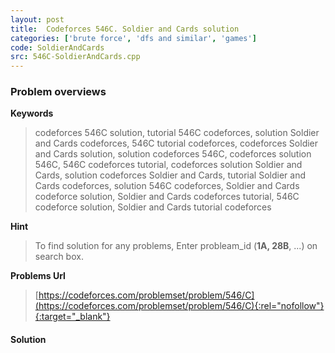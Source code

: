 ```yaml
---
layout: post
title:  Codeforces 546C. Soldier and Cards solution
categories: ['brute force', 'dfs and similar', 'games']
code: SoldierAndCards
src: 546C-SoldierAndCards.cpp
---
```

### **Problem overviews**

**Keywords**
> codeforces 546C solution, tutorial 546C codeforces, solution Soldier and Cards codeforces, 546C tutorial codeforces, codeforces Soldier and Cards solution, solution codeforces 546C, codeforces solution 546C, 546C codeforces tutorial, codeforces solution Soldier and Cards, solution codeforces Soldier and Cards, tutorial Soldier and Cards codeforces, solution 546C codeforces, Soldier and Cards codeforce solution, Soldier and Cards codeforces tutorial, 546C codeforce solution, Soldier and Cards tutorial codeforces

**Hint**
> To find solution for any problems, Enter probleam_id (**1A, 28B**, ...) on search box. 

**Problems Url**
> [https://codeforces.com/problemset/problem/546/C](https://codeforces.com/problemset/problem/546/C){:rel="nofollow"}{:target="_blank"}

#### **Solution**



